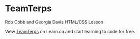# TeamTerps
Rob Cobb and Georgia Davis HTML/CSS Lesson 

<p data-visibility='hidden'>View <a href='https://learn.co/lessons/cssi-10-style' title='TeamTerps'>TeamTerps</a> on Learn.co and start learning to code for free.</p>
